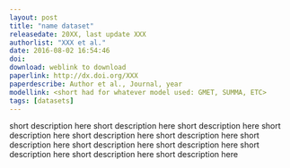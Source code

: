 ```yaml
---
layout: post
title: "name dataset"
releasedate: 20XX, last update XXX
authorlist: "XXX et al."
date: 2016-08-02 16:54:46
doi: 
download: weblink to download
paperlink: http://dx.doi.org/XXX
paperdescribe: Author et al., Journal, year
modellink: <short had for whatever model used: GMET, SUMMA, ETC>
tags: [datasets]
---
```


short description here short description here short description here short description here short description here short description here short description here short description here short description here short description here short description here short description here
